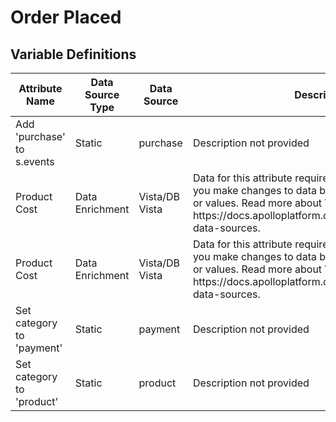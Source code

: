 # Order Placed

### 

## Variable Definitions

| Attribute Name|Data Source Type|Data Source|Description|
| --- | --- | --- | --- |
|Add 'purchase' to s.events|Static|purchase|Description not provided|
|Product Cost|Data Enrichment|Vista/DB Vista|Data for this attribute requires VISTA rules, which let you make changes to data based on defined segments or values. Read more about Vista Rules here: https:\/\/docs.apolloplatform.com\/en\/articles\/5481690-data-sources.|
|Product Cost|Data Enrichment|Vista/DB Vista|Data for this attribute requires VISTA rules, which let you make changes to data based on defined segments or values. Read more about Vista Rules here: https:\/\/docs.apolloplatform.com\/en\/articles\/5481690-data-sources.|
|Set category to 'payment'|Static|payment|Description not provided|
|Set category to 'product'|Static|product|Description not provided|



